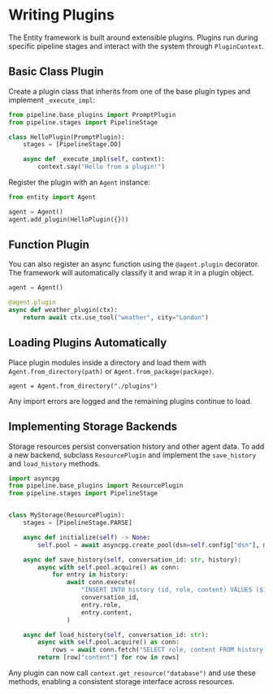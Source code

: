 # Writing Plugins

The Entity framework is built around extensible plugins. Plugins run during specific pipeline stages and interact with the system through `PluginContext`.

## Basic Class Plugin

Create a plugin class that inherits from one of the base plugin types and implement `_execute_impl`:

```python
from pipeline.base_plugins import PromptPlugin
from pipeline.stages import PipelineStage

class HelloPlugin(PromptPlugin):
    stages = [PipelineStage.DO]

    async def _execute_impl(self, context):
        context.say("Hello from a plugin!")
```

Register the plugin with an `Agent` instance:

```python
from entity import Agent

agent = Agent()
agent.add_plugin(HelloPlugin({}))
```

## Function Plugin

You can also register an async function using the `@agent.plugin` decorator. The framework will automatically classify it and wrap it in a plugin object.

```python
agent = Agent()

@agent.plugin
async def weather_plugin(ctx):
    return await ctx.use_tool("weather", city="London")
```

## Loading Plugins Automatically

Place plugin modules inside a directory and load them with `Agent.from_directory(path)` or `Agent.from_package(package)`.

```
agent = Agent.from_directory("./plugins")
```

Any import errors are logged and the remaining plugins continue to load.

## Implementing Storage Backends

Storage resources persist conversation history and other agent data. To add a
new backend, subclass `ResourcePlugin` and implement the `save_history` and
`load_history` methods.

```python
import asyncpg
from pipeline.base_plugins import ResourcePlugin
from pipeline.stages import PipelineStage


class MyStorage(ResourcePlugin):
    stages = [PipelineStage.PARSE]

    async def initialize(self) -> None:
        self.pool = await asyncpg.create_pool(dsn=self.config["dsn"], min_size=1, max_size=5)

    async def save_history(self, conversation_id: str, history):
        async with self.pool.acquire() as conn:
            for entry in history:
                await conn.execute(
                    "INSERT INTO history (id, role, content) VALUES ($1, $2, $3)",
                    conversation_id,
                    entry.role,
                    entry.content,
                )

    async def load_history(self, conversation_id: str):
        async with self.pool.acquire() as conn:
            rows = await conn.fetch("SELECT role, content FROM history WHERE id=$1", conversation_id)
        return [row["content"] for row in rows]
```

Any plugin can now call `context.get_resource("database")` and use these
methods, enabling a consistent storage interface across resources.

